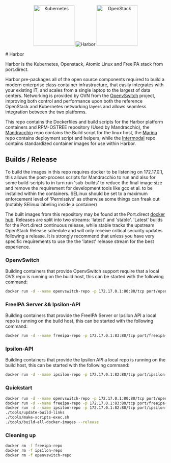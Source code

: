 <p align="center">
  <img src="http://kubernetes.io/images/favicon.png" width="128" height="128" alt="Kubernetes"/>
  <img src="https://raw.githubusercontent.com/portdirect/Font-Awesome-SVG-PNG/master/black/png/256/ship.png" alt="Harbor"/>
  <img src="https://www.openstack.org/assets/openstack-logo/R/openstack-cloud-software-vertical-web.png" width="128" height="128" alt="OpenStack"/>
</p>
# Harbor

Harbor is the Kubernetes, Openstack, Atomic Linux and FreeIPA stack from port.direct.

Harbor pre-packages all of the open source components required to build a modern enterprise class container infrastructure, that easily integrates with your existing IT, and scales from a single laptop to the largest of data centers. Networking is provided by OVN from the [OpenvSwitch](https://github.com/openvswitch/ovs) project, improving both control and performance upon both the reference OpenStack and Kubernetes networking layers and allows seamless integration between the two platforms.

This repo contains the Dockerfiles and build scripts for the Harbor platform containers and RPM-OSTREE repository (Used by Mandracchio), the [Mandracchio](https://github.com/portdirect/mandracchio) repo contains the Build script for the linux host, the [Marina](https://github.com/portdirect/marina) repo contains deployment script and helpers, while the [Intermodal](https://github.com/portdirect/intermodal) repo contains standardized container images for use within Harbor.


## Builds / Release

To build the images in this repo requires docker to be listening on 172.17.0.1, this allows the post-process scripts for Mandracchio to run and also for some build-scripts to in turn run 'sub-builds' to reduce the final image size and remove the requirement for development tools like gcc et al. to be installed within the containers. SELinux should be set to a maximum enforcement level of 'Permissive' as otherwise some things can freak out (notably SElinux labeling inside a container)

The built images from this repository may be found at the Port.direct [docker hub](https://hub.docker.com/u/port/). Releases are split into two streams: 'latest' and 'stable'. 'Latest' builds for the Port.direct continuous release, while stable tracks the upstream OpenStack Release schedule and will only receive critical security updates following a release. It is strongly recommend that unless you have very specific requirements to use the the 'latest' release stream for the best experience.


### OpenvSwitch

Building containers that provide OpenvSwitch support require that a local OVS repo is running on the build host, this can be started with the following command:

```bash
docker run -d --name openvswitch-repo -p 172.17.0.1:80:80/tcp port/openvswitch-rpm:latest
```


### FreeIPA Server && Ipsilon-API

Building containers that provide the FreeIPA Server or Ipsilon API a local repo is running on the build host, this can be started with the following command:

```bash
docker run -d --name freeipa-repo -p 172.17.0.1:83:80/tcp port/freeipa-rpm:latest
```


### Ipsilon-API

Building containers that provide the Ipsilon API a local repo is running on the build host, this can be started with the following command:

```bash
docker run -d --name ipsilon-repo -p 172.17.0.1:82:80/tcp port/ipsilon-rpm:latest
```


### Quickstart
```bash
docker run -d --name openvswitch-repo -p 172.17.0.1:80:80/tcp port/openvswitch-rpm:latest
docker run -d --name freeipa-repo -p 172.17.0.1:83:80/tcp port/freeipa-rpm:latest
docker run -d --name ipsilon-repo -p 172.17.0.1:82:80/tcp port/ipsilon-rpm:latest
./tools/update-build-links
./tools/make-scripts-exec.sh
./tools/build-all-docker-images --release
```


### Cleaning up
```bash
docker rm -f freeipa-repo
docker rm -f ipsilon-repo
docker rm -f openvswitch-repo
```
